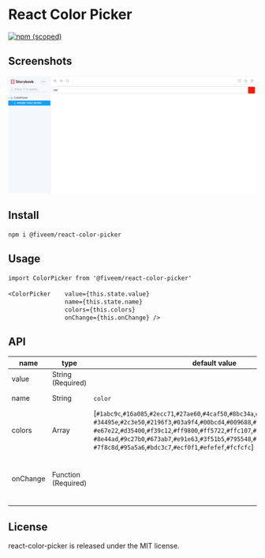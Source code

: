 # React Color Picker

[![npm (scoped)](https://img.shields.io/npm/v/@fiveem/react-color-picker.svg)](https://www.npmjs.com/package/@fiveem/react-color-picker)

## Screenshots

![React Color Picker](./docs/captured.gif)


## Install

```
npm i @fiveem/react-color-picker
```

## Usage

```JSX
import ColorPicker from '@fiveem/react-color-picker'

<ColorPicker    value={this.state.value}
                name={this.state.name}
                colors={this.colors}
                onChange={this.onChange} />
```

## API
|name|type|default value|description|
|----|----|-------------|-----------|
|value|String (Required)||Input value|
|name|String|`color`|Name of the input|
|colors|Array|[`#1abc9c`,`#16a085`,`#2ecc71`,`#27ae60`,`#4caf50`,`#8bc34a`,`#cddc39`,`#3498db`,`#2980b9`, `#34495e`,`#2c3e50`,`#2196f3`,`#03a9f4`,`#00bcd4`,`#009688`,`#e74c3c`,`#c0392b`,`#f44336`, `#e67e22`,`#d35400`,`#f39c12`,`#ff9800`,`#ff5722`,`#ffc107`,`#f1c40f`,`#ffeb3b`,`#9b59b6`, `#8e44ad`,`#9c27b0`,`#673ab7`,`#e91e63`,`#3f51b5`,`#795548`,`#9e9e9e`,`#607d8b`,`#333333`, `#7f8c8d`,`#95a5a6`,`#bdc3c7`,`#ecf0f1`,`#efefef`,`#fcfcfc`]|Colors that will be displayed in the color picker|
|onChange|Function (Required)||Function that is called when the input changes|

## License

react-color-picker is released under the MIT license.
